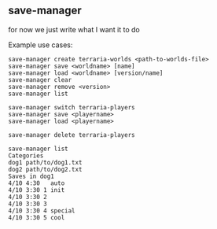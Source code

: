 ## save-manager

for now we just write what I want it to do

Example use cases:

```
save-manager create terraria-worlds <path-to-worlds-file>
save-manager save <worldname> [name]
save-manager load <worldname> [version/name]
save-manager clear
save-manager remove <version>
save-manager list

save-manager switch terraria-players
save-manager save <playername>
save-manager load <playername>

save-manager delete terraria-players
```



```
save-manager list
Categories
dog1 path/to/dog1.txt
dog2 path/to/dog2.txt
Saves in dog1
4/10 4:30   auto         
4/10 3:30 1 init    
4/10 3:30 2         
4/10 3:30 3         
4/10 3:30 4 special 
4/10 3:30 5 cool     
```



